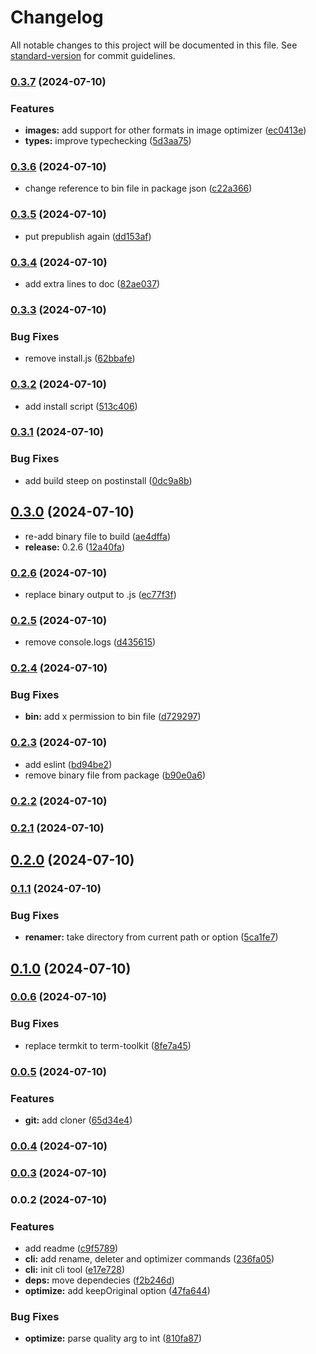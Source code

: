 # Changelog

All notable changes to this project will be documented in this file. See [standard-version](https://github.com/conventional-changelog/standard-version) for commit guidelines.

### [0.3.7](https://github.com/mokkapps/changelog-generator-demo/compare/v0.3.6...v0.3.7) (2024-07-10)


### Features

* **images:** add support for other formats in image optimizer ([ec0413e](https://github.com/mokkapps/changelog-generator-demo/commits/ec0413e466133879fc9bcacaa36ec144d1dc0f72))
* **types:** improve typechecking ([5d3aa75](https://github.com/mokkapps/changelog-generator-demo/commits/5d3aa75691a38e6640ee8c92a10ecb4c43d9df2d))

### [0.3.6](https://github.com/mokkapps/changelog-generator-demo/compare/v0.3.5...v0.3.6) (2024-07-10)


* change reference to bin file in package json ([c22a366](https://github.com/mokkapps/changelog-generator-demo/commits/c22a366d9a0ddf54c5c4d9fe717a64ba7a98b6f0))

### [0.3.5](https://github.com/mokkapps/changelog-generator-demo/compare/v0.3.4...v0.3.5) (2024-07-10)


* put prepublish again ([dd153af](https://github.com/mokkapps/changelog-generator-demo/commits/dd153af99837e26ddbd17932a728b86a7befe400))

### [0.3.4](https://github.com/mokkapps/changelog-generator-demo/compare/v0.3.3...v0.3.4) (2024-07-10)


* add extra lines to doc ([82ae037](https://github.com/mokkapps/changelog-generator-demo/commits/82ae037005670ae04e909c445840b0d8b4dd08b8))

### [0.3.3](https://github.com/mokkapps/changelog-generator-demo/compare/v0.3.2...v0.3.3) (2024-07-10)


### Bug Fixes

* remove install.js ([62bbafe](https://github.com/mokkapps/changelog-generator-demo/commits/62bbafe3200189d2d2ef72b4822178b8aeaa879b))

### [0.3.2](https://github.com/mokkapps/changelog-generator-demo/compare/v0.3.1...v0.3.2) (2024-07-10)


* add install script ([513c406](https://github.com/mokkapps/changelog-generator-demo/commits/513c40624ad0b649059e52e0ba2e97b20520f8b8))

### [0.3.1](https://github.com/mokkapps/changelog-generator-demo/compare/v0.3.0...v0.3.1) (2024-07-10)


### Bug Fixes

* add build steep on postinstall ([0dc9a8b](https://github.com/mokkapps/changelog-generator-demo/commits/0dc9a8bfd301ecebb85c737701ec1c56a1b1e9ed))

## [0.3.0](https://github.com/mokkapps/changelog-generator-demo/compare/v0.2.6...v0.3.0) (2024-07-10)


* re-add binary file to build ([ae4dffa](https://github.com/mokkapps/changelog-generator-demo/commits/ae4dffa0cfb434ae9e96aa3239d02ac85e643abb))
* **release:** 0.2.6 ([12a40fa](https://github.com/mokkapps/changelog-generator-demo/commits/12a40fa54b4bbde7426af9483674b17a38db692a))

### [0.2.6](https://github.com/mokkapps/changelog-generator-demo/compare/v0.2.5...v0.2.6) (2024-07-10)


* replace binary output to .js ([ec77f3f](https://github.com/mokkapps/changelog-generator-demo/commits/ec77f3f8eeafd9daae39fd09c2dbfb5e871e9c53))

### [0.2.5](https://github.com/mokkapps/changelog-generator-demo/compare/v0.2.4...v0.2.5) (2024-07-10)


* remove console.logs ([d435615](https://github.com/mokkapps/changelog-generator-demo/commits/d435615cad5813e69f699c6f733387ead822df4e))

### [0.2.4](https://github.com/mokkapps/changelog-generator-demo/compare/v0.2.3...v0.2.4) (2024-07-10)


### Bug Fixes

* **bin:** add x permission to bin file ([d729297](https://github.com/mokkapps/changelog-generator-demo/commits/d7292974593ba38e4e829cc258dceafe04dd0513))

### [0.2.3](https://github.com/mokkapps/changelog-generator-demo/compare/v0.2.2...v0.2.3) (2024-07-10)


* add eslint ([bd94be2](https://github.com/mokkapps/changelog-generator-demo/commits/bd94be25ff9bef11d5bde9bb9cf0e4436c669ccd))
* remove binary file from package ([b90e0a6](https://github.com/mokkapps/changelog-generator-demo/commits/b90e0a67329fd372180f32b23d6f0ce56d1bd1ef))

### [0.2.2](https://github.com/mokkapps/changelog-generator-demo/compare/v0.2.1...v0.2.2) (2024-07-10)

### [0.2.1](https://github.com/mokkapps/changelog-generator-demo/compare/v0.2.0...v0.2.1) (2024-07-10)

## [0.2.0](https://github.com/mokkapps/changelog-generator-demo/compare/v0.1.1...v0.2.0) (2024-07-10)

### [0.1.1](https://github.com/mokkapps/changelog-generator-demo/compare/v0.1.0...v0.1.1) (2024-07-10)


### Bug Fixes

* **renamer:** take directory from current path or option ([5ca1fe7](https://github.com/mokkapps/changelog-generator-demo/commits/5ca1fe7cb30a9c6e5953ae733079a22f6f4410fb))

## [0.1.0](https://github.com/mokkapps/changelog-generator-demo/compare/v0.0.6...v0.1.0) (2024-07-10)

### [0.0.6](https://github.com/mokkapps/changelog-generator-demo/compare/v0.0.5...v0.0.6) (2024-07-10)


### Bug Fixes

* replace termkit to term-toolkit ([8fe7a45](https://github.com/mokkapps/changelog-generator-demo/commits/8fe7a45c4cf8858e3ebeb4b078e60d94edffbbae))

### [0.0.5](https://github.com/mokkapps/changelog-generator-demo/compare/v0.0.4...v0.0.5) (2024-07-10)


### Features

* **git:** add cloner ([65d34e4](https://github.com/mokkapps/changelog-generator-demo/commits/65d34e49acdcf440341c1f8c6379aec98bc49cb3))

### [0.0.4](https://github.com/mokkapps/changelog-generator-demo/compare/v0.0.2...v0.0.4) (2024-07-10)

### [0.0.3](https://github.com/mokkapps/changelog-generator-demo/compare/v0.0.2...v0.0.3) (2024-07-10)

### 0.0.2 (2024-07-10)


### Features

* add readme ([c9f5789](https://personal/arielonoriaga/cli-tools/commit/c9f578929d197993245b468ce18d8f2ec6d75bc3))
* **cli:** add rename, deleter and optimizer commands ([236fa05](https://personal/arielonoriaga/cli-tools/commit/236fa05d21fd85de626835ee40e849c97bfebcf0))
* **cli:** init cli tool ([e17e728](https://personal/arielonoriaga/cli-tools/commit/e17e7285dbca700dc4e220b2c1c77e40ff03fac3))
* **deps:** move dependecies ([f2b246d](https://personal/arielonoriaga/cli-tools/commit/f2b246d383800a2d370eeeee1ff9929a8d893da8))
* **optimize:** add keepOriginal option ([47fa644](https://personal/arielonoriaga/cli-tools/commit/47fa644d8e3b59241794756c82c7a2c3ccc955a0))


### Bug Fixes

* **optimize:** parse quality arg to int ([810fa87](https://personal/arielonoriaga/cli-tools/commit/810fa87550678db5ea2e75e2dcfc6566a63d1602))
